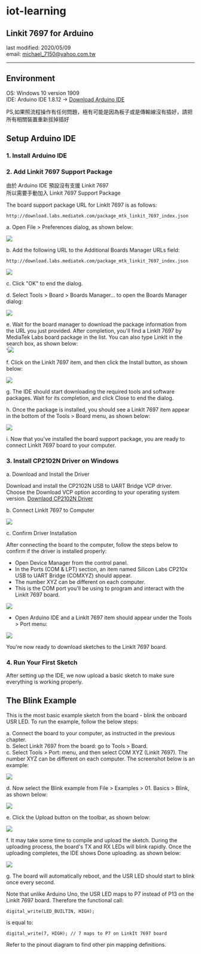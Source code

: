 # iot-learning

## Linkit 7697 for Arduino
last modified: 2020/05/09  
email: michael_7150@yahoo.com.tw  

---

## Environment

OS: Windows 10 version 1909  
IDE: Arduino IDE 1.8.12 -> [Download Arduino IDE](https://www.arduino.cc/en/Main/Software)  

PS,如果照流程操作有任何問題，極有可能是因為板子或是傳輸線沒有插好，請把所有相關裝置重新拔掉插好

## Setup Arduino IDE

### 1. Install Arduino IDE
### 2. Add Linkit 7697 Support Package
由於 Arduino IDE 預設沒有支援 Linkit 7697  
所以需要手動加入 Linkit 7697 Support Package  

The board support package URL for LinkIt 7697 is as follows:  
```
http://download.labs.mediatek.com/package_mtk_linkit_7697_index.json
```

a. Open File > Preferences dialog, as shown below:  

![](https://docs.labs.mediatek.com/resource/linkit7697-arduino/files/en/12878161/12878160/3/1490173858177/file_preferences_menu.png)

b. Add the following URL to the Additional Boards Manager URLs field:  
```
http://download.labs.mediatek.com/package_mtk_linkit_7697_index.json
```  
![](https://docs.labs.mediatek.com/resource/linkit7697-arduino/files/en/12878161/12878182/1/1490171727851/preferences_dialog.png)  

c. Click "OK" to end the dialog.  

d. Select Tools > Board > Boards Manager... to open the Boards Manager dialog:  

![](https://docs.labs.mediatek.com/resource/linkit7697-arduino/files/en/12878161/12878239/1/1490246867677/tools_board_menu.png)  

e. Wait for the board manager to download the package information from the URL you just provided. After completion, you'll find a LinkIt 7697 by MediaTek Labs board package in the list. You can also type LinkIt in the search box, as shown below:  
'![](https://docs.labs.mediatek.com/resource/linkit7697-arduino/files/en/12878161/12878241/1/1490246920554/search_for_linkit.png)  

f. Click on the LinkIt 7697 item, and then click the Install button, as shown below:  

![](https://docs.labs.mediatek.com/resource/linkit7697-arduino/files/en/12878161/12878240/1/1490246907913/install_board_package.png)  

g. The IDE should start downloading the required tools and software packages. Wait for its completion, and click Close to end the dialog.  

h. Once the package is installed, you should see a LinkIt 7697 item appear in the bottom of the Tools > Board menu, as shown below:  

![](https://docs.labs.mediatek.com/resource/linkit7697-arduino/files/en/12878161/12878242/1/1490246984803/board_menu.png)  

i. Now that you've installed the board support package, you are ready to connect LinkIt 7697 board to your computer.  

### 3. Install CP2102N Driver on Windows  

a. Download and Install the Driver  

Download and install the CP2102N USB to UART Bridge VCP driver.  
Choose the Download VCP option according to your operating system version. [Downlaod CP2102N Driver](http://www.silabs.com/products/development-tools/software/usb-to-uart-bridge-vcp-drivers)  

b. Connect LinkIt 7697 to Computer  

![](https://docs.labs.mediatek.com/resource/linkit7697-arduino/files/en/12878250/12879244/1/1495605558797/board.jpg)  

c. Confirm Driver Installation  

After connecting the board to the computer, follow the steps below to confirm if the driver is installed properly:  

- Open Device Manager from the control panel.  
- In the Ports (COM & LPT) section, an item named Silicon Labs CP210x USB to UART Bridge (COMXYZ) should appear.  
- The number XYZ can be different on each computer.  
- This is the COM port you'll be using to program and interact with the LinkIt 7697 board.  

![](https://docs.labs.mediatek.com/resource/linkit7697-arduino/files/en/12878248/12878254/1/1490247715367/windows_device_manager.png)  

- Open Arduino IDE and a LinkIt 7697 item should appear under the Tools > Port menu:  

![](https://docs.labs.mediatek.com/resource/linkit7697-arduino/files/en/12878248/12878255/1/1490247794500/board_port_selection.png)  

You're now ready to download sketches to the LinkIt 7697 board.  

### 4. Run Your First Sketch  

After setting up the IDE, we now upload a basic sketch to make sure everything is working properly.  

## The Blink Example  

This is the most basic example sketch from the board - blink the onboard USR LED. To run the example, follow the below steps:  

a. Connect the board to your computer, as instructed in the previous chapter.  
b. Select  LinkIt 7697 from the board: go to Tools > Board.  
c. Select Tools > Port: menu, and then select COM XYZ (LinkIt 7697). The number XYZ  can be different on each computer. The screenshot below is an example:  

![](https://docs.labs.mediatek.com/resource/linkit7697-arduino/files/en/12881349/12881348/1/1502782296559/board_port_selection.png)  

d. Now select the Blink example from File > Examples > 01. Basics > Blink, as shown below:  

![](https://docs.labs.mediatek.com/resource/linkit7697-arduino/files/en/12881349/12881347/1/1502782296587/blink_example.png)  

e. Click the  Upload  button on the toolbar, as shown below:  

![](https://docs.labs.mediatek.com/resource/linkit7697-arduino/files/en/12881349/12881346/1/1502782296603/click_upload.png)  

f. It may take some time to compile and upload the sketch. During the uploading process, the board's  TX  and  RX  LEDs will blink rapidly. Once the uploading completes, the IDE shows Done uploading. as shown below:  

![](https://docs.labs.mediatek.com/resource/linkit7697-arduino/files/en/12881349/12881345/1/1502782296623/done_uploading.png)  

g. The board will automatically reboot, and the USR LED should start to blink once every second.  

Note that unlike Arduino Uno, the USR LED maps to P7 instead of P13 on the LinkIt 7697 board. Therefore the functional call:  

```
digital_write(LED_BUILTIN, HIGH);
```
is equal to:
```
digital_write(7, HIGH); // 7 maps to P7 on LinkIt 7697 board
```

Refer to the pinout diagram to find other pin mapping definitions.  